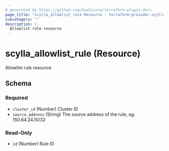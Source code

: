 ```yaml
---
# generated by https://github.com/hashicorp/terraform-plugin-docs
page_title: "scylla_allowlist_rule Resource - terraform-provider-scylla"
subcategory: ""
description: |-
  Allowlist rule resource
---
```


# scylla_allowlist_rule (Resource)

Allowlist rule resource



<!-- schema generated by tfplugindocs -->
## Schema

### Required

- `cluster_id` (Number) Cluster ID
- `source_address` (String) The source address of the rule, eg. 150.64.24.10/32

### Read-Only

- `id` (Number) Rule ID


